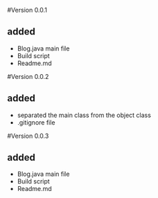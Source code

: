 #Version 0.0.1
## added
- Blog.java main file
- Build script
- Readme.md

#Version 0.0.2
## added
- separated the main class from the object class
- .gitignore file

#Version 0.0.3
## added
- Blog.java main file
- Build script
- Readme.md





